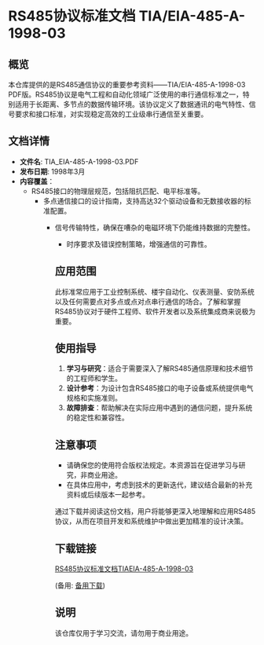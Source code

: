 # RS485协议标准文档 TIA/EIA-485-A-1998-03

## 概览

本仓库提供的是RS485通信协议的重要参考资料——TIA/EIA-485-A-1998-03 PDF版。RS485协议是电气工程和自动化领域广泛使用的串行通信标准之一，特别适用于长距离、多节点的数据传输环境。该协议定义了数据通讯的电气特性、信号要求和接口标准，对实现稳定高效的工业级串行通信至关重要。

## 文档详情

- **文件名**: TIA_EIA-485-A-1998-03.PDF
- **发布日期**: 1998年3月
- **内容覆盖**：
  - RS485接口的物理层规范，包括阻抗匹配、电平标准等。
    - 多点通信接口的设计指南，支持高达32个驱动设备和无数接收器的标准配置。
      - 信号传输特性，确保在嘈杂的电磁环境下仍能维持数据的完整性。
        - 时序要求及错误控制策略，增强通信的可靠性。

        ## 应用范围

        此标准常应用于工业控制系统、楼宇自动化、仪表测量、安防系统以及任何需要点对多点或点对点串行通信的场合。了解和掌握RS485协议对于硬件工程师、软件开发者以及系统集成商来说极为重要。

        ## 使用指导

        1. **学习与研究**：适合于需要深入了解RS485通信原理和技术细节的工程师和学生。
        2. **设计参考**：为设计包含RS485接口的电子设备或系统提供电气规格和实施准则。
        3. **故障排查**：帮助解决在实际应用中遇到的通信问题，提升系统的稳定性和兼容性。

        ## 注意事项

        - 请确保您的使用符合版权法规定。本资源旨在促进学习与研究，非商业用途。
        - 在具体应用中，考虑到技术的更新迭代，建议结合最新的补充资料或后续版本一起参考。

        通过下载并阅读这份文档，用户将能够更深入地理解和应用RS485协议，从而在项目开发和系统维护中做出更加精准的设计决策。

        ## 下载链接
        [RS485协议标准文档TIAEIA-485-A-1998-03](https://pan.quark.cn/s/04ab950b2438) 

        (备用: [备用下载](https://pan.baidu.com/s/12C5JeRaVLM4cp1BjIjRV_w?pwd=1234))

        ## 说明

        该仓库仅用于学习交流，请勿用于商业用途。
